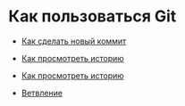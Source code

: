# Как пользоваться Git
- [Как сделать новый коммит](./commit_help.md)

- [Как просмотреть историю](./log_help.md)
- [Как просмотреть историю](./log_help.md)
- [Ветвление](./branch_help.md)
